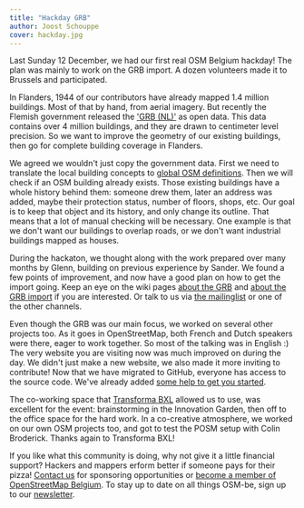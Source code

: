 ```yaml
---
title: "Hackday GRB"
author: Joost Schouppe
cover: hackday.jpg
---
```


Last Sunday 12 December, we had our first real OSM Belgium hackday! 
The plan was mainly to work on the GRB import. A dozen volunteers made it to Brussels and participated. 
 
In Flanders, 1944 of our contributors have already mapped 1.4 million buildings. 
Most of that by hand, from aerial imagery. But recently the Flemish government released the 
['GRB (NL)'](https://overheid.vlaanderen.be/producten-diensten/grootschalig-referentiebestand-grb) as open data. 
This data contains over 4 million buildings, and they are drawn to centimeter level precision.
So we want to improve the geometry of our existing buildings, then go for complete building coverage in Flanders.
 
We agreed we wouldn't just copy the government data. First we need to translate the local building 
concepts to [global OSM definitions](https://wiki.openstreetmap.org/wiki/Tags). 
Then we will check if an OSM building already exists. Those existing buildings have a whole history 
behind them: someone drew them, later an address was added, maybe their protection status, number of floors, 
shops, etc. Our goal is to keep that object and its history, and only change its outline. That means that a lot of 
manual checking will be necessary. One example is that we don't want our buildings to overlap roads, or we don't 
want industrial buildings mapped as houses.
 
During the hackaton, we thought along with the work prepared over many months by Glenn, building on previous 
experience by Sander. We found a few points of improvement, and now have a good plan on how to get the import going. 
Keep an eye on the wiki pages [about the GRB](https://wiki.openstreetmap.org/wiki/WikiProject_Belgium/GRB) and
 [about the GRB import](https://wiki.openstreetmap.org/wiki/GRBimport) if you are interested. Or talk to us 
 via [the mailinglist](https://lists.openstreetmap.org/listinfo/talk-be) or one of the other channels.
 
Even though the GRB was our main focus, we worked on several other projects too. As it goes in OpenStreetMap, 
both French and Dutch speakers were there, eager to work together. So most of the talking was in English :)
The very website you are visiting now was much improved on during the day. We didn't just make a new website, 
we also made it more inviting to contribute! Now that we have migrated to GitHub, everyone has access to the 
source code. We've already added [some help to get you started](https://github.com/osmbe/website).
 
The co-working space that [Transforma BXL](https://www.transformabxl.be) allowed us to use, was excellent for 
the event: brainstorming in the Innovation Garden, then off to the office space for the hard work. In a co-creative 
atmosphere, we worked on our own OSM projects too, and got to test the POSM setup with Colin Broderick.
Thanks again to Transforma BXL!
 
If you like what this community is doing, why not give it a little financial support? Hackers and mappers 
erform better if someone pays for their pizza! [Contact us](mailto:community@osm.be) for sponsoring opportunities or [become a member of OpenStreetMap Belgium](http://www.osm.be/nl/signup.html).
To stay up to date on all things OSM-be, sign up to our [newsletter](http://eepurl.com/bZoZlj).
